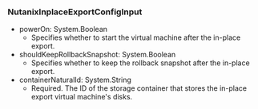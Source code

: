 ### NutanixInplaceExportConfigInput


- powerOn: System.Boolean
  - Specifies whether to start the virtual machine after the in-place export.
- shouldKeepRollbackSnapshot: System.Boolean
  - Specifies whether to keep the rollback snapshot after the in-place export.
- containerNaturalId: System.String
  - Required. The ID of the storage container that stores the in-place export virtual machine's disks.
